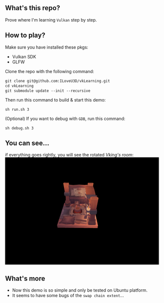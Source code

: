 ## What's this repo?
Prove where I'm learning `Vulkan` step by step. 

## How to play?
Make sure you have installed these pkgs:
* Vulkan SDK
* GLFW

Clone the repo with the following command:

~~~ shell
git clone git@github.com:ILoveU3D/vkLearning.git
cd vkLearning
git submodule update --init --recursive
~~~

Then run this command to build & start this demo:
~~~ shell
sh run.sh 3
~~~

(Optional) If you want to debug with `GDB`, run this command:
~~~ shell
sh debug.sh 3
~~~

## You can see...
if everything goes rightly, you will see the rotated *Vking's room*:
![](./assets/viking_room.png)

## What's more
* Now this demo is so simple and only be tested on Ubuntu platform.
* It seems to have some bugs of the `swap chain extent`...